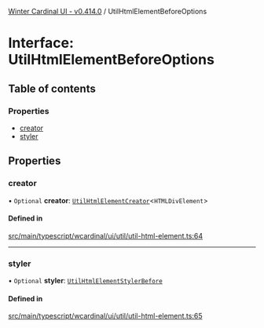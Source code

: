 [Winter Cardinal UI - v0.414.0](../index.md) / UtilHtmlElementBeforeOptions

# Interface: UtilHtmlElementBeforeOptions

## Table of contents

### Properties

- [creator](UtilHtmlElementBeforeOptions.md#creator)
- [styler](UtilHtmlElementBeforeOptions.md#styler)

## Properties

### creator

• `Optional` **creator**: [`UtilHtmlElementCreator`](../index.md#utilhtmlelementcreator)\<`HTMLDivElement`\>

#### Defined in

[src/main/typescript/wcardinal/ui/util/util-html-element.ts:64](https://github.com/winter-cardinal/winter-cardinal-ui/blob/v0.414.0/src/main/typescript/wcardinal/ui/util/util-html-element.ts#L64)

___

### styler

• `Optional` **styler**: [`UtilHtmlElementStylerBefore`](../index.md#utilhtmlelementstylerbefore)

#### Defined in

[src/main/typescript/wcardinal/ui/util/util-html-element.ts:65](https://github.com/winter-cardinal/winter-cardinal-ui/blob/v0.414.0/src/main/typescript/wcardinal/ui/util/util-html-element.ts#L65)
